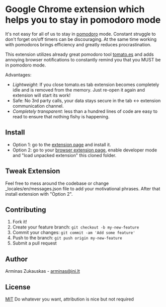 Google Chrome extension which helps you to stay in pomodoro mode
==========================================================

It's not easy for all of us to stay in [pomodoro] mode. Constant struggle to don't forget on/off timers can be discouraging. At the same time working with pomodoros brings efficiency and greatly reduces procrastination.

This extension utilizes already great pomodoro tool [tomato.es] and adds annoying browser notifications to constantly remind you that you MUST be in pomodoro mode.

Advantages:

* *Lightweight*: If you close tomato.es tab extension becomes completely idle and is removed from the memory. Just re-open it again and extension will start its work!
* Safe: No 3rd party calls, your data stays secure in the tab <-> extension communication channel.
* *Completely transparent*: less than a hundred lines of code are easy to read to ensure that nothing fishy is happening.

## Install

* Option 1: go to the [extension page] and install it.
* Option 2: go to your [browser extension page], enable developer mode and "load unpacked extension" this cloned folder.


## Tweak Extension

Feel free to mess around the codebase or change _locales/en/messages.json file to add your motivational phrases. After that install extension with "Option 2".

## Contributing

1. Fork it!
2. Create your feature branch: `git checkout -b my-new-feature`
3. Commit your changes: `git commit -am 'Add some feature'`
4. Push to the branch: `git push origin my-new-feature`
5. Submit a pull request

## Author
Arminas Zukauskas - arminas@ini.lt

## License

[MIT] Do whatever you want, attribution is nice but not required

[pomodoro]: https://cirillocompany.de/pages/pomodoro-technique
[tomato.es]: http://tomato.es
[extension page]: https://chrome.google.com/webstore/category/extensions
[browser extension page]: chrome://extensions/
[MIT]: https://tldrlegal.com/license/mit-license
